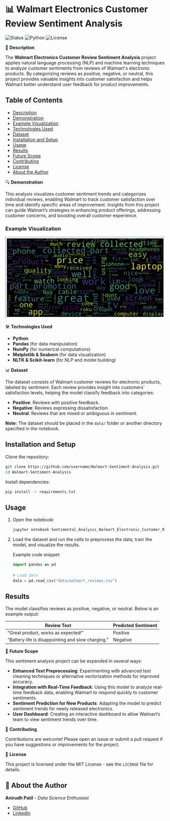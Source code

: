 # 📊 Walmart Electronics Customer Review Sentiment Analysis

![Status](https://img.shields.io/badge/status-active-brightgreen) ![Python](https://img.shields.io/badge/python-3.8%2B-blue) ![License](https://img.shields.io/badge/license-MIT-blue.svg)

📝 **Description**

The **Walmart Electronics Customer Review Sentiment Analysis** project applies natural language processing (NLP) and machine learning techniques to analyze customer sentiments from reviews of Walmart's electronic products. By categorizing reviews as positive, negative, or neutral, this project provides valuable insights into customer satisfaction and helps Walmart better understand user feedback for product improvements.

## Table of Contents
- [Description](#-description)
- [Demonstration](#-demonstration)
- [Example Visualization](#example-visualization)
- [Technologies Used](#-technologies-used)
- [Dataset](#-dataset)
- [Installation and Setup](#installation-and-setup)
- [Usage](#usage)
- [Results](#results)
- [Future Scope](#-future-scope)
- [Contributing](#-contributing)
- [License](#-license)
- [About the Author](#-about-the-author)

🔍 **Demonstration**

This analysis visualizes customer sentiment trends and categorizes individual reviews, enabling Walmart to track customer satisfaction over time and identify specific areas of improvement. Insights from this project can guide Walmart’s strategies in enhancing product offerings, addressing customer concerns, and boosting overall customer experience.

### Example Visualization

![Sentiment Analysis Visualization](Visual_image.png)

🛠️ **Technologies Used**

- **Python**
- **Pandas** (for data manipulation)
- **NumPy** (for numerical computations)
- **Matplotlib & Seaborn** (for data visualization)
- **NLTK & Scikit-learn** (for NLP and model building)

📊 **Dataset**

The dataset consists of Walmart customer reviews for electronic products, labeled by sentiment. Each review provides insight into customers' satisfaction levels, helping the model classify feedback into categories:

- **Positive**: Reviews with positive feedback.
- **Negative**: Reviews expressing dissatisfaction.
- **Neutral**: Reviews that are mixed or ambiguous in sentiment.

**Note:** The dataset should be placed in the `data/` folder or another directory specified in the notebook.

## Installation and Setup

Clone the repository:

```bash
git clone https://github.com/username/Walmart-Sentiment-Analysis.git
cd Walmart-Sentiment-Analysis
```

Install dependencies:

```bash
pip install -r requirements.txt
```

## Usage

1. Open the notebook:

   ```bash
   jupyter notebook Sentimental_Analysis_Walmart_Electronic_Customer_Review.ipynb
   ```

2. Load the dataset and run the cells to preprocess the data, train the model, and visualize the results.

   Example code snippet:

   ```python
   import pandas as pd

   # Load data
   data = pd.read_csv("data/walmart_reviews.csv")
   ```

## Results

The model classifies reviews as positive, negative, or neutral. Below is an example output:

| Review Text                                         | Predicted Sentiment |
|-----------------------------------------------------|----------------------|
| "Great product, works as expected!"                 | Positive            |
| "Battery life is disappointing and slow charging."  | Negative            |

🚀 **Future Scope**

This sentiment analysis project can be expanded in several ways:

- **Enhanced Text Preprocessing**: Experimenting with advanced text cleaning techniques or alternative vectorization methods for improved accuracy.
- **Integration with Real-Time Feedback**: Using this model to analyze real-time feedback data, enabling Walmart to respond quickly to customer sentiments.
- **Sentiment Prediction for New Products**: Adapting the model to predict sentiment trends for newly released electronics.
- **User Dashboard**: Creating an interactive dashboard to allow Walmart’s team to view sentiment trends over time.

🤝 **Contributing**

Contributions are welcome! Please open an issue or submit a pull request if you have suggestions or improvements for the project.

📄 **License**

This project is licensed under the MIT License - see the `LICENSE` file for details.

## 👤 About the Author

**Anirudh Patil** - *Data Science Enthusiast*

- [GitHub](https://github.com/Anirudhpatil367)
- [LinkedIn](https://www.linkedin.com/in/anirudhpatil367/)
